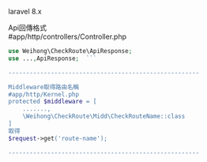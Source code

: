 laravel 8.x

Api回傳格式  
#app/http/controllers/Controller.php  
```php
use Weihong\CheckRoute\ApiResponse;  
use ...,ApiResponse;  ```

------------------------------------------------------  

Middleware取得路由名稱  
#app/http/Kernel.php  
protected $middleware = [  
    .......,  
    \Weihong\CheckRoute\Midd\CheckRouteName::class  
]  
取得  
$request->get('route-name');  

------------------------------------------------------

